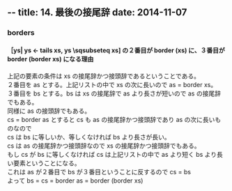 --
title: 14. 最後の接尾辞
date: 2014-11-07
--

### borders

#### ［ys| ys <- tails xs, ys \sqsubseteq xs] の２番目が border (xs) に、３番目が border (border xs) になる理由

上記の要素の条件は xs の接尾辞かつ接頭辞であるということである。  
２番目を as とする。上記リストの中で xs の次に長いので as = border xs。  
３番目を bs とする。bs は xs の接尾辞で as より長さが短いので as の接尾辞でもある。  
同様に as の接頭辞でもある。  
cs = border as とすると cs も as の接尾辞かつ接頭辞であり as の次に長いものなので  
cs は bs に等しいか、等しくなければ bs より長さが長い。  
cs は as の接尾辞かつ接頭辞なので xs の接尾辞かつ接頭辞でもある。  
もし cs が bs に等しくなければ cs は上記リストの中で as より短く bs より長い要素ということになる。  
これは as が２番目で bs が３番目ということに反するので cs = bs  
よって bs = cs = border as = border (border xs)  


